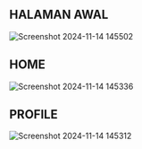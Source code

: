 ## HALAMAN AWAL 
![Screenshot 2024-11-14 145502](https://github.com/user-attachments/assets/8ffd150b-30bf-472a-84c9-b3f03dc23b57)

## HOME
![Screenshot 2024-11-14 145336](https://github.com/user-attachments/assets/ebaea531-9bc6-4bbc-93d1-6822ef3e4679)

## PROFILE
![Screenshot 2024-11-14 145312](https://github.com/user-attachments/assets/65268b49-8b88-43e7-acde-8e4e5043fa21)
